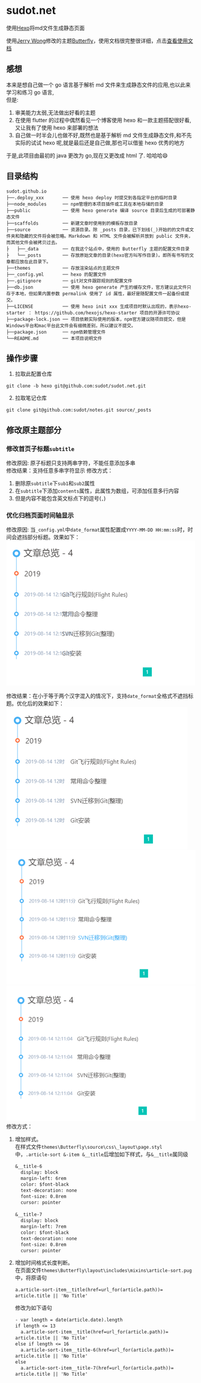 # sudot.net

使用[Hexo](https://hexo.io)将md文件生成静态页面

使用[Jerry Wong](https://github.com/jerryc127)修改的主题[Butterfly](https://github.com/jerryc127/hexo-theme-butterfly)，使用文档很完整很详细，点击[查看使用文档](https://jerryc.me/posts/21cfbf15/)

## 感想

本来是想自己做一个 go 语言基于解析 md 文件来生成静态文件的应用,也以此来学习和练习 go 语言,  
但是:
1. 审美能力太弱,无法做出好看的主题
2. 在使用 flutter 的过程中偶然看见一个博客使用 hexo 和一款主题搭配很好看,又让我有了使用 hexo 来部署的想法
3. 自己做一时半会儿也做不好,既然也是基于解析 md 文件生成静态文件,和不先实际的试试 hexo 呢,就是最后还是自己做,那也可以借鉴 hexo 优秀的地方

于是,此项目由最初的 java 更改为 go,现在又更改成 html 了. 哈哈哈😄

## 目录结构

```
sudot.github.io
├──.deploy_xxx       ── 使用 hexo deploy 时提交到各指定平台的临时目录
├──node_modules      ── npm管理的本项目插件或工具在本地存储的目录
├──public            ── 使用 hexo generate 编译 source 目录后生成的可部署静态文件
├──scaffolds         ── 新建文章时使用到的模板存放目录
├──source            ── 资源目录。除 _posts 目录，已下划线(_)开始的的文件或文件夹和隐藏的文件将会被忽略。Markdown 和 HTML 文件会被解析并放到 public 文件夹，而其他文件会被拷贝过去。
├   ├──_data         ── 在我这个站点中，使用的 Butterfly 主题的配置文件目录
├   └──_posts        ── 存放原始文章的目录(hexo官方叫写作目录)。即所有书写的文章都应放在此目录下。
├──themes            ── 存放渲染站点的主题文件
├──_config.yml       ── hexo 的配置文件
├──.gitignore        ── git对文件跟踪规则的配置文件
├──db.json           ── 使用 hexo generate 产生的缓存文件，官方建议此文件只存于本地，但如果内置参数 permalink 使用了 id 属性，最好是随配置文件一起备份或提交。
├──LICENSE           ── 使用 hexo init xxx 生成项目时默认出现的，表示hexo-starter ： https://github.com/hexojs/hexo-starter 项目的开源许可协议
├──package-lock.json ── 项目依赖实际使用的版本，npm官方建议随项目提交，但是Windows平台和mac平台此文件会有细微差别，所以建议不提交。
├──package.json      ── npm依赖管理文件
└──README.md         ── 本项目说明文件
```

## 操作步骤

1. 拉取此配置仓库
  ```
  git clone -b hexo git@github.com:sudot/sudot.net.git
  ```
2. 拉取笔记仓库
  ```
  git clone git@github.com:sudot/notes.git source/_posts
  ```


## 修改原主题部分

### 修改首页子标题`subtitle`

修改原因: 原子标题只支持两串字符，不能任意添加多串  
修改结果：支持任意多串字符显示
修改方式：
1. 删除原`subtitle`下`sub1`和`sub2`属性
2. 在`subtitle`下添加`contents`属性，此属性为数组，可添加任意多行内容
3. 但是内容不能包含英文标点下的逗号(`,`)

### 优化归档页面时间轴显示

修改原因: 当`_config.yml`中`date_format`属性配置成`YYYY-MM-DD HH:mm:ss`时，时间会遮挡部分标题。效果如下：  
![](images/time-line-bad.png)  

修改结果：在小于等于两个汉字混入的情况下，支持`date_format`全格式不遮挡标题。优化后的效果如下：  
![](images/time-line-pretty-1.png)  
![](images/time-line-pretty-2.png)  
![](images/time-line-pretty-3.png)  
修改方式：
1. 增加样式。  
  在样式文件`themes\Butterfly\source\css\_layout\page.styl`中，`.article-sort &-item &__title`后增加如下样式，与`&__title`属同级
    ```
    &__title-6
      display: block
      margin-left: 6rem
      color: $font-black
      text-decoration: none
      font-size: 0.8rem
      cursor: pointer

    &__title-7
      display: block
      margin-left: 7rem
      color: $font-black
      text-decoration: none
      font-size: 0.8rem
      cursor: pointer
    ```
2. 增加时间格式长度判断。  
  在页面文件`themes\Butterfly\layout\includes\mixins\article-sort.pug`中，将原语句
    ```
    a.article-sort-item__title(href=url_for(article.path))= article.title || 'No Title'
    ```
    修改为如下语句
    ```
    - var length = date(article.date).length
    if length <= 13
      a.article-sort-item__title(href=url_for(article.path))= article.title || 'No Title'
    else if length <= 16
      a.article-sort-item__title-6(href=url_for(article.path))= article.title || 'No Title'
    else
      a.article-sort-item__title-7(href=url_for(article.path))= article.title || 'No Title'
    ```
